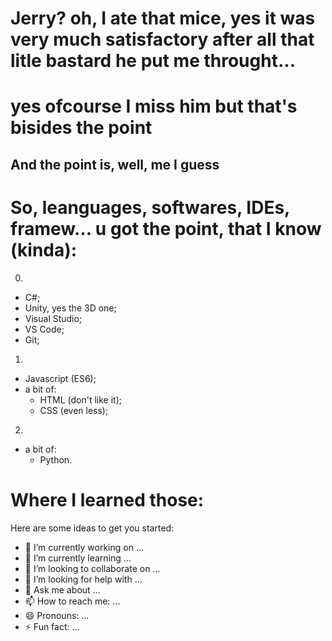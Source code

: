 # Jerry? oh, I ate that mice, yes it was very much satisfactory after all that litle bastard he put me throught...
# yes ofcourse I miss him but that's bisides the point

## And the point is, well, me I guess

# So, leanguages, softwares, IDEs, framew... u got the point, that I know (kinda):

0.
  - C#;
  - Unity, yes the 3D one;
  - Visual Studio;
  - VS Code;
  - Git;
1.
  - Javascript (ES6);
  - a bit of:
    - HTML (don't like it);
    - CSS (even less);
2. 
  - a bit of:
    - Python.

# Where I learned those:

Here are some ideas to get you started:

- 🔭 I’m currently working on ...
- 🌱 I’m currently learning ...
- 👯 I’m looking to collaborate on ...
- 🤔 I’m looking for help with ...
- 💬 Ask me about ...
- 📫 How to reach me: ...
- 😄 Pronouns: ...
- ⚡ Fun fact: ...
